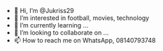 - 👋 Hi, I’m @Jukriss29
- 👀 I’m interested in football, movies, technology
- 🌱 I’m currently learning ...
- 💞️ I’m looking to collaborate on ...
- 📫 How to reach me on WhatsApp, 08140793748

<!---
Jukriss29/Jukriss29 is a ✨ special ✨ repository because its `README.md` (this file) appears on your GitHub profile.
You can click the Preview link to take a look at your changes.
--->
